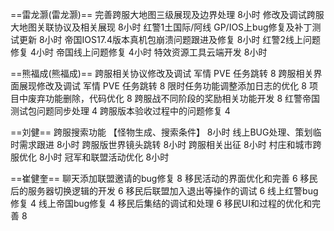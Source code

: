 

==雷龙灏(雷龙灏)==
完善跨服大地图三级展现及边界处理 8小时
修改及调试跨服大地图关联协议及相关展现 8小时
红警1土国际/阿线 GP/IOS上bug修复及补丁测试更新 8小时
帝国IOS17.4版本真机包崩溃问题跟进及修复  8小时
红警2线上问题修复 4小时
帝国线上问题修复 4小时
特效资源工具云端开发 8小时

==熊福成(熊福成)==
跨服相关协议修改及调试 军情 PVE  任务跳转    8
跨服相关界面展现修改及调试  军情  PVE  任务跳转  8
限时任务功能调整添加日志的优化                    8
项目中废弃功能删除，代码优化                        8
跨服战不同阶段的奖励相关功能开发                 8
红警帝国测试包问题同步处理                 4
跨服版本验收过程中的问题修复         4

==刘健==
跨服搜索功能 【怪物生成、搜索条件】  8小时
线上BUG处理、策划临时需求跟进 8小时
跨服版世界镜头跳转  8小时 
跨服相关出征 8小时
村庄和城市跨服优化 8小时
冠军和联盟活动优化 8小时

==崔健奎==
聊天添加联盟邀请的bug修复  8
移民活动的界面优化和完善 6
移民后的服务器切换逻辑的开发 6
移民后联盟加入退出等操作的调试 6
线上红警bug修复 4
线上帝国bug修复 4
移民后集结的调试和处理 6
移民UI和过程的优化和完善 8
